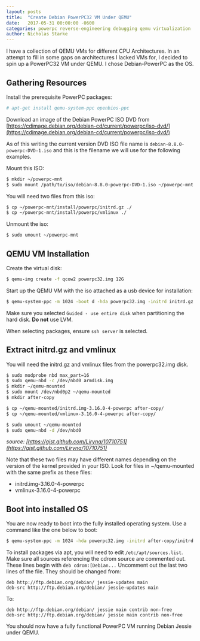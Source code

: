 ```yaml
---
layout: posts
title:  "Create Debian PowerPC32 VM Under QEMU"
date:   2017-05-31 00:00:00 -0600
categories: powerpc reverse-engineering debugging qemu virtualization
author: Nicholas Starke
---
```


I have a collection of QEMU VMs for different CPU Architectures.  In an attempt to fill in some gaps on architectures I lacked VMs for, I decided to spin up a PowerPC32 VM under QEMU.  I chose Debian-PowerPC as the OS.

## Gathering Resources

Install the prerequisite PowerPC packages:

```bash
# apt-get install qemu-system-ppc openbios-ppc
```

Download an image of the Debian PowerPC ISO DVD from [https://cdimage.debian.org/debian-cd/current/powerpc/iso-dvd/](https://cdimage.debian.org/debian-cd/current/powerpc/iso-dvd/)

As of this writing the current version DVD ISO file name is `debian-8.8.0-powerpc-DVD-1.iso` and this is the filename we will use for the following examples.

Mount this ISO:

```bash
$ mkdir ~/powerpc-mnt
$ sudo mount /path/to/iso/debian-8.8.0-powerpc-DVD-1.iso ~/powerpc-mnt
```

You will need two files from this iso:

```bash
$ cp ~/powerpc-mnt/install/powerpc/initrd.gz ./
$ cp ~/powerpc-mnt/install/powerpc/vmlinux ./
```

Unmount the iso:

```bash
$ sudo umount ~/powerpc-mnt
```

## QEMU VM Installation

Create the virtual disk:

```bash
$ qemu-img create -f qcow2 powerpc32.img 12G
```

Start up the QEMU VM with the iso attached as a usb device for installation:

```bash
$ qemu-system-ppc -m 1024 -boot d -hda powerpc32.img -initrd initrd.gz -kernel vmlinux -append  "cdrom-detect/try-usb=true" -usb -usbdevice disk:/full/path/to/iso/debian-8.8.0-powerpc-DVD-1.iso  -noreboot
```

Make sure you selected `Guided - use entire disk` when partitioning the hard disk.  **Do not** use LVM.

When selecting packages, ensure `ssh server` is selected.

## Extract initrd.gz and vmlinux

You will need the initrd.gz and vmlinux files from the powerpc32.img disk.

```bash
$ sudo modprobe nbd max_part=16
$ sudo qemu-nbd -c /dev/nbd0 armdisk.img
$ mkdir ~/qemu-mounted
$ sudo mount /dev/nbd0p2 ~/qemu-mounted
$ mkdir after-copy

$ cp ~/qemu-mounted/initrd.img-3.16.0-4-powerpc after-copy/
$ cp ~/qemu-mounted/vmlinux-3.16.0-4-powerpc after-copy/

$ sudo umount ~/qemu-mounted
$ sudo qemu-nbd -d /dev/nbd0
```
_source: [https://gist.github.com/Liryna/10710751](https://gist.github.com/Liryna/10710751)_
 
Note that these two files may have different names depending on the version of the kernel provided in your ISO.  Look for files in ~/qemu-mounted with the same prefix as these files:
* initrd.img-3.16.0-4-powerpc
* vmlinux-3.16.0-4-powerpc

## Boot into installed OS

You are now ready to boot into the fully installed operating system.  Use a command like the one below to boot:

```bash
$ qemu-system-ppc -m 1024 -hda powerpc32.img -initrd after-copy/initrd.img-3.16.0-4-powerpc -kernel after-copy/vmlinux-3.16.0-4-powerpc -append  "root=/dev/sda3" -redir tcp:7777::22
```

To install packages via apt, you will need to edit `/etc/apt/sources.list`.
Make sure all sources referencing the cdrom source are commented out.  These lines begin with `deb cdrom:[Debian...`
Uncomment out the last two lines of the file.  They should be changed from:

```
deb http://ftp.debian.org/debian/ jessie-updates main
deb-src http://ftp.debian.org/debian/ jessie-updates main
```

To:

```
deb http://ftp.debian.org/debian/ jessie main contrib non-free
deb-src http://ftp.debian.org/debian/ jessie main contrib non-free
```
You should now have a fully functional PowerPC VM running Debian Jessie under QEMU.